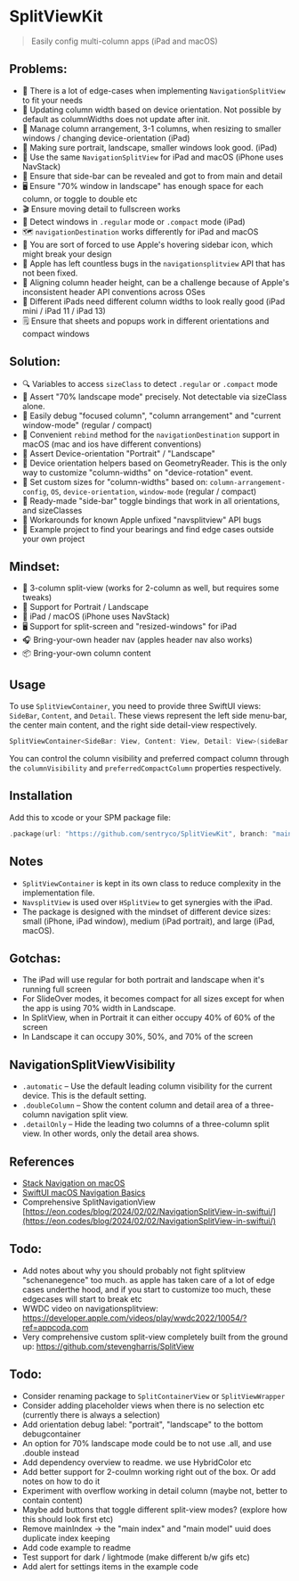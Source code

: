 # SplitViewKit

> Easily config multi-column apps (iPad and macOS)

## Problems:

- 🧩 There is a lot of edge-cases when implementing `NavigationSplitView` to fit your needs
- 🔄 Updating column width based on device orientation. Not possible by default as columnWidths does not update after init.
- 📐 Manage column arrangement, 3-1 columns, when resizing to smaller windows / changing device-orientation (iPad)
- 👀 Making sure portrait, landscape, smaller windows look good. (iPad)
- 📱 Use the same `NavigationSplitView` for iPad and macOS (iPhone uses NavStack)
- 🚪 Ensure that side-bar can be revealed and got to from main and detail 
- 🖥️ Ensure "70% window in landscape" has enough space for each column, or toggle to double etc
- 🎬 Ensure moving detail to fullscreen works 
- 📏 Detect windows in `.regular` mode or `.compact` mode (iPad)
- 🗺️ `navigationDestination` works differently for iPad and macOS 
- 🍎 You are sort of forced to use Apple's hovering sidebar icon, which might break your design
- 🐞 Apple has left countless bugs in the `navigationsplitview` API that has not been fixed. 
- 📏 Aligning column header height, can be a challenge because of Apple's inconsistent header API conventions across OSes
- 📱 Different iPads need different column widths to look really good  (iPad mini / iPad 11 / iPad 13) 
- 🗒️ Ensure that sheets and popups work in different orientations and compact windows

## Solution:

- 🔍 Variables to access `sizeClass` to detect `.regular` or `.compact` mode
- 📏 Assert "70% landscape mode" precisely. Not detectable via sizeClass alone.
- 🐞 Easily debug "focused column", "column arrangement" and "current window-mode" (regular / compact)
- 🔁 Convenient `rebind` method for the `navigationDestination` support in macOS (mac and ios have different conventions)
- 🔄 Assert Device-orientation "Portrait" / "Landscape" 
- 📐 Device orientation helpers based on GeometryReader. This is the only way to customize "column-widths" on "device-rotation" event.
- 📏 Set custom sizes for "column-widths" based on: `column-arrangement-config`, `OS`, `device-orientation`, `window-mode` (regular / compact)
- 🚪 Ready-made "side-bar" toggle bindings that work in all orientations, and sizeClasses
- 🐜 Workarounds for known Apple unfixed "navsplitview" API bugs
- 📖 Example project to find your bearings and find edge cases outside your own project

## Mindset:

- 📏 3-column split-view (works for 2-column as well, but requires some tweaks)
- 🔄 Support for Portrait / Landscape
- 📱 iPad / macOS (iPhone uses NavStack)
- 🖥️ Support for split-screen and "resized-windows" for iPad
- 🎧 Bring-your-own header nav (apples header nav also works)
- 📦 Bring-your-own column content

## Usage

To use `SplitViewContainer`, you need to provide three SwiftUI views: `SideBar`, `Content`, and `Detail`. These views represent the left side menu-bar, the center main content, and the right side detail-view respectively.

```swift
SplitViewContainer<SideBar: View, Content: View, Detail: View>(sideBar: SideBar, content: Content, detail: Detail)
```

You can control the column visibility and preferred compact column through the `columnVisibility` and `preferredCompactColumn` properties respectively.

## Installation

Add this to xcode or your SPM package file:

```swift
.package(url: "https://github.com/sentryco/SplitViewKit", branch: "main")
```

## Notes

- `SplitViewContainer` is kept in its own class to reduce complexity in the implementation file.
- `NavsplitView` is used over `HSplitView` to get synergies with the iPad.
- The package is designed with the mindset of different device sizes: small (iPhone, iPad window), medium (iPad portrait), and large (iPad, macOS).

## Gotchas:

- The iPad will use regular for both portrait and landscape when it's running full screen
- For SlideOver modes, it becomes compact for all sizes except for when the app is using 70% width in Landscape.
- In SplitView, when in Portrait it can either occupy 40% of 60% of the screen
- In Landscape it can occupy 30%, 50%, and 70% of the screen

## NavigationSplitViewVisibility

- `.automatic` – Use the default leading column visibility for the current device. This is the default setting.
- `.doubleColumn` – Show the content column and detail area of a three-column navigation split view.
- `.detailOnly` – Hide the leading two columns of a three-column split view. In other words, only the detail area shows.

## References

- [Stack Navigation on macOS](https://betterprogramming.pub/stack-navigation-on-macos-41a40d8ec3a4)
- [SwiftUI macOS Navigation Basics](https://www.kiloloco.com/articles/019-swiftui-macos-navigation-basics/)
- Comprehensive SplitNavigationView [https://eon.codes/blog/2024/02/02/NavigationSplitView-in-swiftui/](https://eon.codes/blog/2024/02/02/NavigationSplitView-in-swiftui/) 
## Todo: 
- Add notes about why you should probably not fight splitview "schenanegence" too much. as apple has taken care of a lot of edge cases underthe hood, and if you start to customize too much, these edgecases will start to break etc
- WWDC video on navigationsplitview: https://developer.apple.com/videos/play/wwdc2022/10054/?ref=appcoda.com
- Very comprehensive custom split-view completely built from the ground up: https://github.com/stevengharris/SplitView

## Todo:

- Consider renaming package to `SplitContainerView` or `SplitViewWrapper`
- Consider adding placeholder views when there is no selection etc (currently there is always a selection)
- Add orientation debug label: "portrait", "landscape" to the bottom debugcontainer
- An option for 70% landscape mode could be to not use .all, and use .double instead
- Add dependency overview to readme. we use HybridColor etc
- Add better support for 2-coulmn working right out of the box. Or add notes on how to do it
- Experiment with overflow working in detail column (maybe not, better to contain content)
- Maybe add buttons that toggle different split-view modes? (explore how this should look first etc)
- Remove mainIndex -> the "main index" and "main model" uuid does duplicate index keeping
- Add code example to readme
- Test support for dark / lightmode (make different b/w gifs etc) 
- Add alert for settings items in the example code